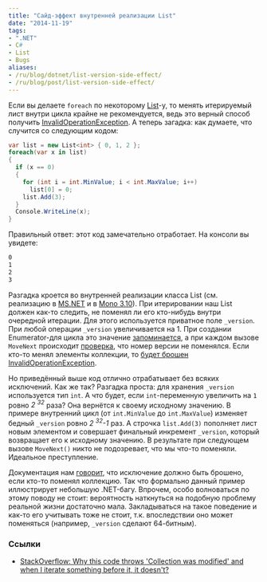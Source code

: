 ```yaml
---
title: "Сайд-эффект внутренней реализации List"
date: "2014-11-19"
tags:
- ".NET"
- C#
- List
- Bugs
aliases:
- /ru/blog/dotnet/list-version-side-effect/
- /ru/blog/post/list-version-side-effect/
---
```


Если вы делаете `foreach` по некоторому [List](http://msdn.microsoft.com/library/6sh2ey19.aspx)-у, то менять итерируемый лист внутри цикла крайне не рекомендуется, ведь это верный способ получить [InvalidOperationException](http://msdn.microsoft.com/library/system.invalidoperationexception.aspx). А теперь загадка: как думаете, что случится со следующим кодом:

```cs
var list = new List<int> { 0, 1, 2 };
foreach(var x in list)
{
  if (x == 0)
  {
    for (int i = int.MinValue; i < int.MaxValue; i++)
      list[0] = 0;
    list.Add(3);
  }
  Console.WriteLine(x);
}
```
<!--more-->
Правильный ответ: этот код замечательно отработает.	На консоли вы увидете:

```txt
0
1
2
3
```

Разгадка кроется во внутренней реализации класса List (см. реализацию в	[MS.NET](http://referencesource.microsoft.com/#mscorlib/system/collections/generic/list.cs)	и в
[Mono 3.10](https://github.com/mono/mono/blob/mono-3.10.0/mcs/class/corlib/System.Collections.Generic/List.cs)). При итерировании наш List должен как-то следить, не поменял ли его кто-нибудь внутри очередной итерации. Для этого используется приватное поле `_version`. При любой операции `_version` увеличивается на 1. При создании Enumerator-для цикла это значение [запоминается](http://referencesource.microsoft.com/#mscorlib/system/collections/generic/list.cs,1199), а при каждом вызове `MoveNext`
происходит [проверка](http://referencesource.microsoft.com/#mscorlib/system/collections/generic/list.cs,1224), что номер версии не поменялся. Если кто-то менял элементы коллекции, то [будет брошен](http://referencesource.microsoft.com/#mscorlib/system/collections/generic/list.cs,1225) [InvalidOperationException](http://msdn.microsoft.com/library/system.invalidoperationexception.aspx).

Но приведённый выше код отлично отрабатывает без всяких исключений. Как же так? Разгадка проста: для хранения `_version` используется тип `int`. А что будет, если `int`-переменную увеличить на `1` ровно <i>2 <sup>32</sup></i> раза? Она вернётся к своему исходному значению. В примере внутренний цикл (от	`int.MinValue` до `int.MaxValue`) изменяет бедный `_version` ровно <i>2 <sup>32</sup>-1</i> раз. А строчка `list.Add(3)` пополняет лист новым элементом и совершает финальный инкремент `_version`, который возвращает его к исходному значению. В результате при следующем вызове `MoveNext()` никто не подозревает, что мы что-то поменяли. Идеальное преступление.

Документация нам [говорит](http://msdn.microsoft.com/library/system.collections.ienumerator.movenext.aspx), что исключение должно быть брошено, если кто-то поменял коллекцию. Так что формально данный пример иллюстрирует небольшую .NET-багу. Впрочем, особо волноваться по этому поводу не стоит: вероятность наткнуться на подобную проблему реальной жизни достаточно мала. Закладываться на такое поведение и как-то его учитывать тоже не стоит, т.к. впоследствии оно может поменяться (например, `_version` сделают 64-битным).

### Ссылки

* [StackOverflow: Why this code throws 'Collection was modified' and when I iterate something before it, it doesn't?](http://stackoverflow.com/q/26718990/184842)